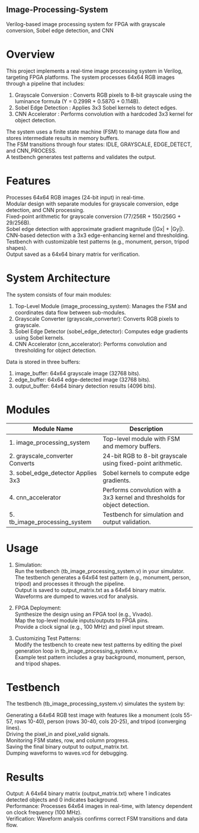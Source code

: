## Image-Processing-System
Verilog-based image processing system for FPGA with grayscale conversion, Sobel edge detection, and CNN  

# Overview  
This project implements a real-time image processing system in Verilog, targeting FPGA platforms. The system processes 64x64 RGB images through a pipeline that includes:  


1. Grayscale Conversion : Converts RGB pixels to 8-bit grayscale using the luminance formula (Y = 0.299R + 0.587G + 0.114B).  
2. Sobel Edge Detection : Applies 3x3 Sobel kernels to detect edges.  
3. CNN Accelerator : Performs convolution with a hardcoded 3x3 kernel for object detection.
   

The system uses a finite state machine (FSM) to manage data flow and stores intermediate results in memory buffers.  
The FSM transitions through four states: IDLE, GRAYSCALE, EDGE_DETECT, and CNN_PROCESS.  
A testbench generates test patterns and validates the output.  

# Features

Processes 64x64 RGB images (24-bit input) in real-time.  
Modular design with separate modules for grayscale conversion, edge detection, and CNN processing.  
Fixed-point arithmetic for grayscale conversion (77/256R + 150/256G + 29/256B).  
Sobel edge detection with approximate gradient magnitude (|Gx| + |Gy|).  
CNN-based detection with a 3x3 edge-enhancing kernel and thresholding.  
Testbench with customizable test patterns (e.g., monument, person, tripod shapes).  
Output saved as a 64x64 binary matrix for verification.  

# System Architecture

The system consists of four main modules:  

1. Top-Level Module (image_processing_system): Manages the FSM and coordinates data flow between sub-modules.  
2. Grayscale Converter (grayscale_converter): Converts RGB pixels to grayscale.  
3. Sobel Edge Detector (sobel_edge_detector): Computes edge gradients using Sobel kernels.  
4. CNN Accelerator (cnn_accelerator): Performs convolution and thresholding for object detection.  


Data is stored in three buffers:  


1. image_buffer: 64x64 grayscale image (32768 bits).  
2. edge_buffer: 64x64 edge-detected image (32768 bits).  
3. output_buffer: 64x64 binary detection results (4096 bits).  

# Modules

| Module Name	                         |     Description                                                                  |
|--------------------------------------|----------------------------------------------------------------------------------|
| 1. image_processing_system	         |     Top-level module with FSM and memory buffers.                                |
| 2. grayscale_converter	Converts     |     24-bit RGB to 8-bit grayscale using fixed-point arithmetic.                  |
| 3. sobel_edge_detector	Applies 3x3  |     Sobel kernels to compute edge gradients.                                     |
| 4. cnn_accelerator	                 |     Performs convolution with a 3x3 kernel and thresholds for object detection.  |
| 5. tb_image_processing_system	       |     Testbench for simulation and output validation.                              |

# Usage

1. Simulation:  
Run the testbench (tb_image_processing_system.v) in your simulator.  
The testbench generates a 64x64 test pattern (e.g., monument, person, tripod) and processes it through the pipeline.  
Output is saved to output_matrix.txt as a 64x64 binary matrix.  
Waveforms are dumped to waves.vcd for analysis.  


2. FPGA Deployment:  
Synthesize the design using an FPGA tool (e.g., Vivado).  
Map the top-level module inputs/outputs to FPGA pins.  
Provide a clock signal (e.g., 100 MHz) and pixel input stream.  


3. Customizing Test Patterns:  
Modify the testbench to create new test patterns by editing the pixel generation loop in tb_image_processing_system.v.  
Example test pattern includes a gray background, monument, person, and tripod shapes.


# Testbench

The testbench (tb_image_processing_system.v) simulates the system by:  


Generating a 64x64 RGB test image with features like a monument (cols 55-57, rows 10-40), person (rows 30-40, cols 20-25), and tripod (converging lines).  
Driving the pixel_in and pixel_valid signals.  
Monitoring FSM states, row, and column progress.  
Saving the final binary output to output_matrix.txt.  
Dumping waveforms to waves.vcd for debugging.  

# Results  
Output: A 64x64 binary matrix (output_matrix.txt) where 1 indicates detected objects and 0 indicates background.  
Performance: Processes 64x64 images in real-time, with latency dependent on clock frequency (100 MHz).  
Verification: Waveform analysis confirms correct FSM transitions and data flow.  
